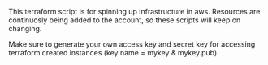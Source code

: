 This terraform script is for spinning up infrastructure in aws. Resources are continuosly being added to the account, so these scripts will keep on changing.

Make sure to generate your own access key and secret key for accessing terraform created instances (key name = mykey & mykey.pub).
